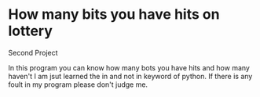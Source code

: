 # How many bits you have hits on lottery

  Second Project
  
  In this program you can know how many bots you have hits and how many haven't
I am jsut learned the in and not in keyword of python. If there is any foult in my program please don't judge me.
